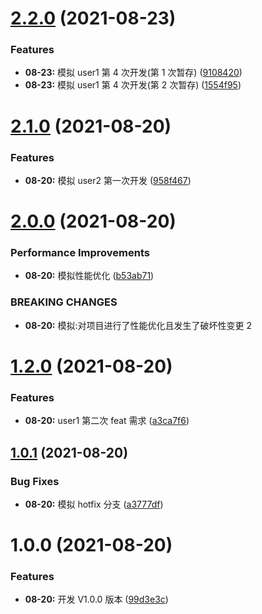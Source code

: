 # [2.2.0](https://github.com/Popxie/git-commit-demo/compare/v2.1.0...v2.2.0) (2021-08-23)

### Features

- **08-23:** 模拟 user1 第 4 次开发(第 1 次暂存) ([9108420](https://github.com/Popxie/git-commit-demo/commit/91084204c9e7d61a7b0519064ac0b6491bbdefc3))
- **08-23:** 模拟 user1 第 4 次开发(第 2 次暂存) ([1554f95](https://github.com/Popxie/git-commit-demo/commit/1554f95d8017c7445ca265af03ab5e80cd334afa))

# [2.1.0](https://github.com/Popxie/git-commit-demo/compare/v2.0.0...v2.1.0) (2021-08-20)

### Features

- **08-20:** 模拟 user2 第一次开发 ([958f467](https://github.com/Popxie/git-commit-demo/commit/958f46746062d34c80340676c1eeb1249f3da522))

# [2.0.0](https://github.com/Popxie/git-commit-demo/compare/v1.2.0...v2.0.0) (2021-08-20)

### Performance Improvements

- **08-20:** 模拟性能优化 ([b53ab71](https://github.com/Popxie/git-commit-demo/commit/b53ab71bd28b097d3cb125d466b9433da72c24bd))

### BREAKING CHANGES

- **08-20:** 模拟:对项目进行了性能优化且发生了破坏性变更 2

# [1.2.0](https://github.com/Popxie/git-commit-demo/compare/v1.0.1...v1.2.0) (2021-08-20)

### Features

- **08-20:** user1 第二次 feat 需求 ([a3ca7f6](https://github.com/Popxie/git-commit-demo/commit/a3ca7f6a94c4b8142cf575f925ba1c1893df6b56))

## [1.0.1](https://github.com/Popxie/git-commit-demo/compare/v1.0.0...v1.0.1) (2021-08-20)

### Bug Fixes

- **08-20:** 模拟 hotfix 分支 ([a3777df](https://github.com/Popxie/git-commit-demo/commit/a3777df51337b61a9c41c255c9b64d3eaed4f6a4))

# 1.0.0 (2021-08-20)

### Features

- **08-20:** 开发 V1.0.0 版本 ([99d3e3c](https://github.com/Popxie/git-commit-demo/commit/99d3e3c5d4292b29ad31e63a6175ecaaa70b6851))
